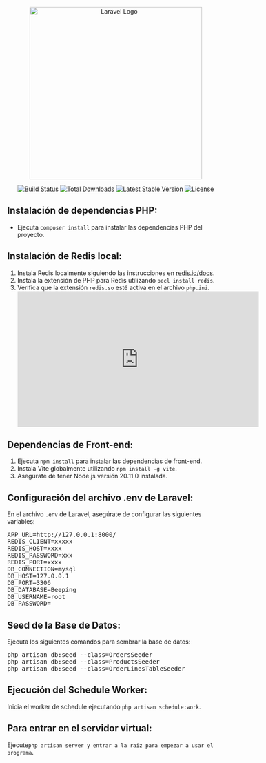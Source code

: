 <p align="center"><a href="https://laravel.com" target="_blank"><img src="https://raw.githubusercontent.com/laravel/art/master/logo-lockup/5%20SVG/2%20CMYK/1%20Full%20Color/laravel-logolockup-cmyk-red.svg" width="400" alt="Laravel Logo"></a></p>

<p align="center">
<a href="https://github.com/laravel/framework/actions"><img src="https://github.com/laravel/framework/workflows/tests/badge.svg" alt="Build Status"></a>
<a href="https://packagist.org/packages/laravel/framework"><img src="https://img.shields.io/packagist/dt/laravel/framework" alt="Total Downloads"></a>
<a href="https://packagist.org/packages/laravel/framework"><img src="https://img.shields.io/packagist/v/laravel/framework" alt="Latest Stable Version"></a>
<a href="https://packagist.org/packages/laravel/framework"><img src="https://img.shields.io/packagist/l/laravel/framework" alt="License"></a>
</p>

<h2>Instalación de dependencias PHP:</h2>
<ul>
  <li>Ejecuta <code>composer install</code> para instalar las dependencias PHP del proyecto.</li>
</ul>

<h2>Instalación de Redis local:</h2>
<ol>
  <li>Instala Redis localmente siguiendo las instrucciones en <a href="https://redis.io/docs/">redis.io/docs</a>.</li>
  <li>Instala la extensión de PHP para Redis utilizando <code>pecl install redis</code>.</li>
  <li>Verifica que la extensión <code>redis.so</code> esté activa en el archivo <code>php.ini</code>.</li>
  <iframe width="560" height="315" src="https://www.youtube.com/embed/lbWssnwyoZg?si=xS4WIRl7mur2sFIe" title="YouTube video player" frameborder="0" allow="accelerometer; autoplay; clipboard-write; encrypted-media; gyroscope; picture-in-picture; web-share" referrerpolicy="strict-origin-when-cross-origin" allowfullscreen></iframe>
</ol>

<h2>Dependencias de Front-end:</h2>
<ol>
  <li>Ejecuta <code>npm install</code> para instalar las dependencias de front-end.</li>
  <li>Instala Vite globalmente utilizando <code>npm install -g vite</code>.</li>
  <li>Asegúrate de tener Node.js versión 20.11.0 instalada.</li>
</ol>

<h2>Configuración del archivo .env de Laravel:</h2>
<p>En el archivo <code>.env</code> de Laravel, asegúrate de configurar las siguientes variables:</p>
<pre>
APP_URL=http://127.0.0.1:8000/
REDIS_CLIENT=xxxxx
REDIS_HOST=xxxx
REDIS_PASSWORD=xxx
REDIS_PORT=xxxx
DB_CONNECTION=mysql
DB_HOST=127.0.0.1
DB_PORT=3306
DB_DATABASE=Beeping
DB_USERNAME=root
DB_PASSWORD=
</pre>

<h2>Seed de la Base de Datos:</h2>
<p>Ejecuta los siguientes comandos para sembrar la base de datos:</p>
<pre>
php artisan db:seed --class=OrdersSeeder
php artisan db:seed --class=ProductsSeeder
php artisan db:seed --class=OrderLinesTableSeeder
</pre>

<h2>Ejecución del Schedule Worker:</h2>
<p>Inicia el worker de schedule ejecutando <code>php artisan schedule:work</code>.</p>


<h2>Para entrar en el servidor virtual:</h2>
<p>Ejecute<code>php artisan server y entrar a la raiz para empezar a usar el programa</code>.</p>